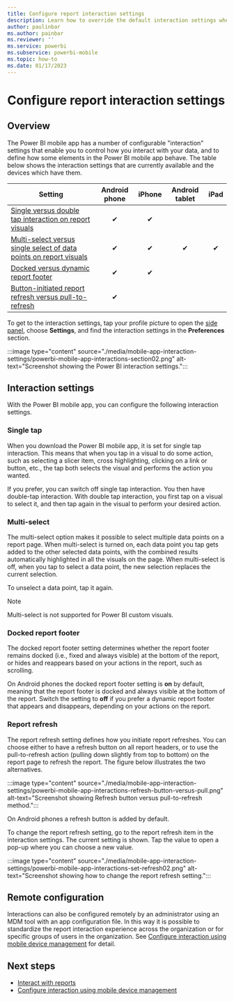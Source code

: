 ```yaml
---
title: Configure report interaction settings
description: Learn how to override the default interaction settings when creating reports in the Power BI mobile app.
author: paulinbar
ms.author: painbar
ms.reviewer: ''
ms.service: powerbi
ms.subservice: powerbi-mobile
ms.topic: how-to
ms.date: 01/17/2023
---
```


# Configure report interaction settings

## Overview

The Power BI mobile app has a number of configurable "interaction" settings that enable you to control how you interact with your data, and to define how some elements in the Power BI mobile app behave. The table below shows the interaction settings that are currently available and the devices which have them.

| Setting | Android phone | iPhone | Android tablet  | iPad |
|---------|:-:|:-:|:-:|:-:|
| [Single versus double tap interaction on report visuals](#single-tap) |✔|✔|||
| [Multi-select versus single select of data points on report visuals](#multi-select) |✔|✔|✔|✔|
| [Docked versus dynamic report footer](#docked-report-footer) |✔|✔|||
| [Button-initiated report refresh versus pull-to-refresh](#report-refresh) |✔||||

To get to the interaction settings, tap your profile picture to open the [side panel](./mobile-apps-home-page.md#header), choose **Settings**, and find the interaction settings in the **Preferences** section.

:::image type="content" source="./media/mobile-app-interaction-settings/powerbi-mobile-app-interactions-section02.png" alt-text="Screenshot showing the Power BI interaction settings.":::

## Interaction settings

With the Power BI mobile app, you can configure the following interaction settings.

### Single tap

When you download the Power BI mobile app, it is set for single tap interaction. This means that when you tap in a visual to do some action, such as selecting a slicer item, cross highlighting, clicking on a link or button, etc., the tap both selects the visual and performs the action you wanted.

If you prefer, you can switch off single tap interaction. You then have double-tap interaction. With double tap interaction, you first tap on a visual to select it, and then tap again in the visual to perform your desired action.

### Multi-select

The multi-select option makes it possible to select multiple data points on a report page. When multi-select is turned on, each data point you tap gets added to the other selected data points, with the combined results automatically highlighted in all the visuals on the page. When multi-select is off, when you tap to select a data point, the new selection replaces the current selection.

To unselect a data point, tap it again.

>[!NOTE]
>Multi-select is not supported for Power BI custom visuals.

### Docked report footer

The docked report footer setting determines whether the report footer remains docked (i.e., fixed and always visible) at the bottom of the report, or hides and reappears based on your actions in the report, such as scrolling.

On Android phones the docked report footer setting is **on** by default, meaning that the report footer is docked and always visible at the bottom of the report. Switch the setting to **off** if you prefer a dynamic report footer that appears and disappears, depending on your actions on the report.

### Report refresh

The report refresh setting defines how you initiate report refreshes. You can choose either to have a refresh button on all report headers, or to use the pull-to-refresh action (pulling down slightly from top to bottom) on the report page to refresh the report. The figure below illustrates the two alternatives.

:::image type="content" source="./media/mobile-app-interaction-settings/powerbi-mobile-app-interactions-refresh-button-versus-pull.png" alt-text="Screenshot showing Refresh button versus pull-to-refresh method.":::

On Android phones a refresh button is added by default.

To change the report refresh setting, go to the report refresh item in the interaction settings. The current setting is shown. Tap the value to open a pop-up where you can choose a new value.

:::image type="content" source="./media/mobile-app-interaction-settings/powerbi-mobile-app-interactions-set-refresh02.png" alt-text="Screenshot showing how to change the report refresh setting.":::

## Remote configuration

Interactions can also be configured remotely by an administrator using an MDM tool with an app configuration file. In this way it is possible to standardize the report interaction experience across the organization or for specific groups of users in the organization. See [Configure interaction using mobile device management](./mobile-app-configuration.md) for detail.

## Next steps

- [Interact with reports](./mobile-reports-in-the-mobile-apps.md#interact-with-reports)
- [Configure interaction using mobile device management](./mobile-app-configuration.md)
